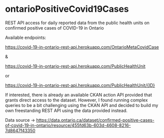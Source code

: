 # ontarioPositiveCovid19Cases
REST API access for daily reported data from the public health units on confirmed positive cases of COVID-19 in Ontario 

Available endpoints: 

https://covid-19-in-ontario-rest-api.herokuapp.com/OntarioMetaCovidCase

& 

https://covid-19-in-ontario-rest-api.herokuapp.com/PublicHealthUnit 

or 

https://covid-19-in-ontario-rest-api.herokuapp.com/PublicHealthUnit/{ID}



If interested, there is already an available CKAN action API provided that grants direct access to the dataset. However, I found running complex queries to be a bit challenging using the CKAN API and decided to build my own freestanding REST API using the data provided instead. 

Data source -> https://data.ontario.ca/dataset/confirmed-positive-cases-of-covid-19-in-ontario/resource/455fd63b-603d-4608-8216-7d8647f43350

